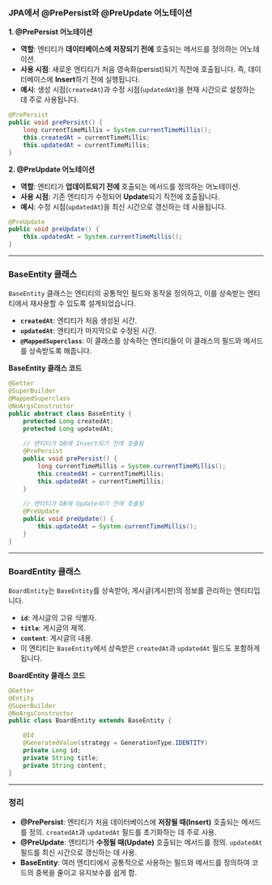 ### **JPA에서 @PrePersist와 @PreUpdate 어노테이션**

**1. @PrePersist 어노테이션**
- **역할**: 엔티티가 **데이터베이스에 저장되기 전에** 호출되는 메서드를 정의하는 어노테이션.
- **사용 시점**: 새로운 엔티티가 처음 영속화(persist)되기 직전에 호출됩니다. 즉, 데이터베이스에 **Insert**하기 전에 실행됩니다.
- **예시**: 생성 시점(`createdAt`)과 수정 시점(`updatedAt`)을 현재 시간으로 설정하는 데 주로 사용됩니다.

```java
@PrePersist
public void prePersist() {
    long currentTimeMillis = System.currentTimeMillis();
    this.createdAt = currentTimeMillis;
    this.updatedAt = currentTimeMillis;
}
```

**2. @PreUpdate 어노테이션**
- **역할**: 엔티티가 **업데이트되기 전에** 호출되는 메서드를 정의하는 어노테이션.
- **사용 시점**: 기존 엔티티가 수정되어 **Update**되기 직전에 호출됩니다.
- **예시**: 수정 시점(`updatedAt`)을 최신 시간으로 갱신하는 데 사용됩니다.

```java
@PreUpdate
public void preUpdate() {
    this.updatedAt = System.currentTimeMillis();
}
```

---

### **BaseEntity 클래스**
`BaseEntity` 클래스는 엔티티의 공통적인 필드와 동작을 정의하고, 이를 상속받는 엔티티에서 재사용할 수 있도록 설계되었습니다.

- **`createdAt`**: 엔티티가 처음 생성된 시간.
- **`updatedAt`**: 엔티티가 마지막으로 수정된 시간.
- **`@MappedSuperclass`**: 이 클래스를 상속하는 엔티티들이 이 클래스의 필드와 메서드를 상속받도록 해줍니다.

**BaseEntity 클래스 코드**

```java
@Getter
@SuperBuilder
@MappedSuperclass
@NoArgsConstructor
public abstract class BaseEntity {
    protected Long createdAt;
    protected Long updatedAt;
    
    // 엔티티가 DB에 Insert되기 전에 호출됨
    @PrePersist
    public void prePersist() {
        long currentTimeMillis = System.currentTimeMillis();
        this.createdAt = currentTimeMillis;
        this.updatedAt = currentTimeMillis;
    }
    
    // 엔티티가 DB에 Update되기 전에 호출됨
    @PreUpdate
    public void preUpdate() {
        this.updatedAt = System.currentTimeMillis();
    }
}
```

---

### **BoardEntity 클래스**
`BoardEntity`는 `BaseEntity`를 상속받아, 게시글(게시판)의 정보를 관리하는 엔티티입니다.

- **`id`**: 게시글의 고유 식별자.
- **`title`**: 게시글의 제목.
- **`content`**: 게시글의 내용.
- 이 엔티티는 `BaseEntity`에서 상속받은 `createdAt`과 `updatedAt` 필드도 포함하게 됩니다.

**BoardEntity 클래스 코드**

```java
@Getter
@Entity
@SuperBuilder
@NoArgsConstructor
public class BoardEntity extends BaseEntity {

    @Id
    @GeneratedValue(strategy = GenerationType.IDENTITY)
    private Long id;
    private String title;
    private String content;
}
```

---

### **정리**
- **@PrePersist**: 엔티티가 처음 데이터베이스에 **저장될 때(Insert)** 호출되는 메서드를 정의. `createdAt`과 `updatedAt` 필드를 초기화하는 데 주로 사용.
- **@PreUpdate**: 엔티티가 **수정될 때(Update)** 호출되는 메서드를 정의. `updatedAt` 필드를 최신 시간으로 갱신하는 데 사용.
- **BaseEntity**: 여러 엔티티에서 공통적으로 사용하는 필드와 메서드를 정의하여 코드의 중복을 줄이고 유지보수를 쉽게 함.